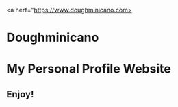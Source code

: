 <a herf="https://www.doughminicano.com><h1>Doughminicano</h1></a>

<h1>My Personal Profile Website</h1>

<h2>Enjoy!</h2>
